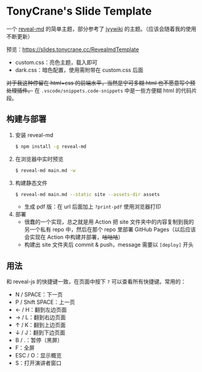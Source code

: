 # TonyCrane's Slide Template

一个 [reveal-md](https://github.com/webpro/reveal-md) 的简单主题，部分参考了 [jyywiki](jyywiki.cn) 的主题。（应该会随着我的使用不断更新）

预览：https://slides.tonycrane.cc/RevealmdTemplate

- custom.css：亮色主题，载入即可
- dark.css：暗色配置，使用需附带在 custom.css 后面

~~对于我这种停留在 html+css 的前端水平，当然是宁可多糊 html 也不愿意写个预处理插件。~~ 在 `.vscode/snippets.code-snippets` 中是一些方便糊 html 的代码片段。

## 构建与部署

1. 安装 reveal-md
    ```sh 
    $ npm install -g reveal-md
    ```
2. 在浏览器中实时预览
    ```sh 
    $ reveal-md main.md -w
    ```
3. 构建静态文件
    ```sh 
    $ reveal-md main.md --static site --assets-dir assets
    ```
    - 生成 pdf 版：在 url 后面加上 `?print-pdf` 使用浏览器打印
4. 部署
    - 很蠢的一个实现，总之就是用 Action 把 site 文件夹中的内容复制到我的另一个私有 repo 中，然后在那个 repo 里部署 GitHub Pages（以后应该会实现在 Action 中构建并部署，~~咕咕咕~~）
    - 构建出 site 文件夹后 commit & push，message 需要以 `[deploy]` 开头

## 用法

和 reveal-js 的快捷键一致，在页面中按下 `?` 可以查看所有快捷键。常用的：

- N / SPACE：下一页
- P / Shift SPACE：上一页
- ← / H：翻到左边页面
- → / L：翻到右边页面
- ↑ / K：翻到上边页面
- ↓ / J：翻到下边页面
- B / .：暂停（黑屏）
- F：全屏
- ESC / O：显示概览
- S：打开演讲者窗口
